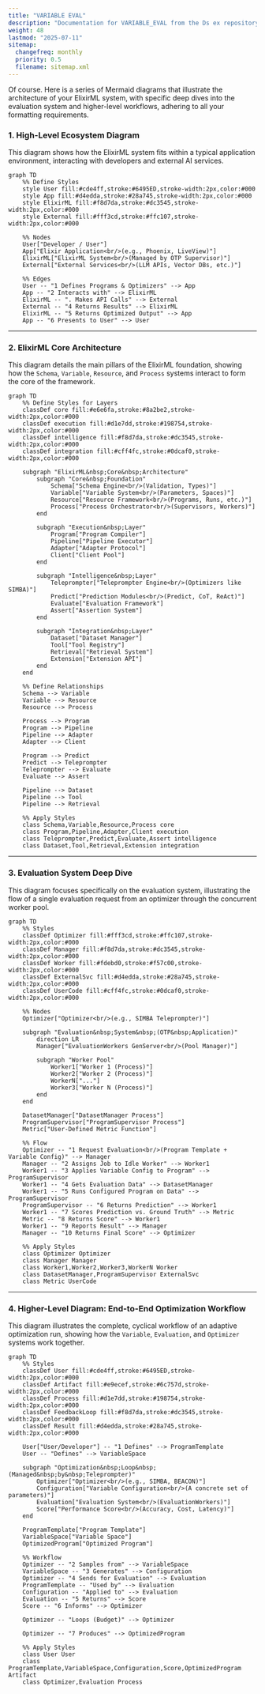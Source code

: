 ```yaml
---
title: "VARIABLE EVAL"
description: "Documentation for VARIABLE_EVAL from the Ds ex repository."
weight: 48
lastmod: "2025-07-11"
sitemap:
  changefreq: monthly
  priority: 0.5
  filename: sitemap.xml
---
```


Of course. Here is a series of Mermaid diagrams that illustrate the architecture of your ElixirML system, with specific deep dives into the evaluation system and higher-level workflows, adhering to all your formatting requirements.

### 1. High-Level Ecosystem Diagram

This diagram shows how the ElixirML system fits within a typical application environment, interacting with developers and external AI services.

```mermaid
graph TD
    %% Define Styles
    style User fill:#cde4ff,stroke:#6495ED,stroke-width:2px,color:#000
    style App fill:#d4edda,stroke:#28a745,stroke-width:2px,color:#000
    style ElixirML fill:#f8d7da,stroke:#dc3545,stroke-width:2px,color:#000
    style External fill:#fff3cd,stroke:#ffc107,stroke-width:2px,color:#000

    %% Nodes
    User["Developer / User"]
    App["Elixir Application<br/>(e.g., Phoenix, LiveView)"]
    ElixirML["ElixirML System<br/>(Managed by OTP Supervisor)"]
    External["External Services<br/>(LLM APIs, Vector DBs, etc.)"]

    %% Edges
    User -- "1 Defines Programs & Optimizers" --> App
    App -- "2 Interacts with" --> ElixirML
    ElixirML -- ". Makes API Calls" --> External
    External -- "4 Returns Results" --> ElixirML
    ElixirML -- "5 Returns Optimized Output" --> App
    App -- "6 Presents to User" --> User
```

---

### 2. ElixirML Core Architecture

This diagram details the main pillars of the ElixirML foundation, showing how the `Schema`, `Variable`, `Resource`, and `Process` systems interact to form the core of the framework.

```mermaid
graph TD
    %% Define Styles for Layers
    classDef core fill:#e6e6fa,stroke:#8a2be2,stroke-width:2px,color:#000
    classDef execution fill:#d1e7dd,stroke:#198754,stroke-width:2px,color:#000
    classDef intelligence fill:#f8d7da,stroke:#dc3545,stroke-width:2px,color:#000
    classDef integration fill:#cff4fc,stroke:#0dcaf0,stroke-width:2px,color:#000

    subgraph "ElixirML&nbsp;Core&nbsp;Architecture"
        subgraph "Core&nbsp;Foundation"
            Schema["Schema Engine<br/>(Validation, Types)"]
            Variable["Variable System<br/>(Parameters, Spaces)"]
            Resource["Resource Framework<br/>(Programs, Runs, etc.)"]
            Process["Process Orchestrator<br/>(Supervisors, Workers)"]
        end

        subgraph "Execution&nbsp;Layer"
            Program["Program Compiler"]
            Pipeline["Pipeline Executor"]
            Adapter["Adapter Protocol"]
            Client["Client Pool"]
        end

        subgraph "Intelligence&nbsp;Layer"
            Teleprompter["Teleprompter Engine<br/>(Optimizers like SIMBA)"]
            Predict["Prediction Modules<br/>(Predict, CoT, ReAct)"]
            Evaluate["Evaluation Framework"]
            Assert["Assertion System"]
        end

        subgraph "Integration&nbsp;Layer"
            Dataset["Dataset Manager"]
            Tool["Tool Registry"]
            Retrieval["Retrieval System"]
            Extension["Extension API"]
        end
    end

    %% Define Relationships
    Schema --> Variable
    Variable --> Resource
    Resource --> Process

    Process --> Program
    Program --> Pipeline
    Pipeline --> Adapter
    Adapter --> Client
    
    Program --> Predict
    Predict --> Teleprompter
    Teleprompter --> Evaluate
    Evaluate --> Assert
    
    Pipeline --> Dataset
    Pipeline --> Tool
    Pipeline --> Retrieval
    
    %% Apply Styles
    class Schema,Variable,Resource,Process core
    class Program,Pipeline,Adapter,Client execution
    class Teleprompter,Predict,Evaluate,Assert intelligence
    class Dataset,Tool,Retrieval,Extension integration
```

---

### 3. Evaluation System Deep Dive

This diagram focuses specifically on the evaluation system, illustrating the flow of a single evaluation request from an optimizer through the concurrent worker pool.

```mermaid
graph TD
    %% Styles
    classDef Optimizer fill:#fff3cd,stroke:#ffc107,stroke-width:2px,color:#000
    classDef Manager fill:#f8d7da,stroke:#dc3545,stroke-width:2px,color:#000
    classDef Worker fill:#fdebd0,stroke:#f57c00,stroke-width:2px,color:#000
    classDef ExternalSvc fill:#d4edda,stroke:#28a745,stroke-width:2px,color:#000
    classDef UserCode fill:#cff4fc,stroke:#0dcaf0,stroke-width:2px,color:#000

    %% Nodes
    Optimizer["Optimizer<br/>(e.g., SIMBA Teleprompter)"]
    
    subgraph "Evaluation&nbsp;System&nbsp;(OTP&nbsp;Application)"
        direction LR
        Manager["EvaluationWorkers GenServer<br/>(Pool Manager)"]
        
        subgraph "Worker Pool"
            Worker1["Worker 1 (Process)"]
            Worker2["Worker 2 (Process)"]
            WorkerN["..."]
            Worker3["Worker N (Process)"]
        end
    end
    
    DatasetManager["DatasetManager Process"]
    ProgramSupervisor["ProgramSupervisor Process"]
    Metric["User-Defined Metric Function"]
    
    %% Flow
    Optimizer -- "1 Request Evaluation<br/>(Program Template + Variable Config)" --> Manager
    Manager -- "2 Assigns Job to Idle Worker" --> Worker1
    Worker1 -- "3 Applies Variable Config to Program" --> ProgramSupervisor
    Worker1 -- "4 Gets Evaluation Data" --> DatasetManager
    Worker1 -- "5 Runs Configured Program on Data" --> ProgramSupervisor
    ProgramSupervisor -- "6 Returns Prediction" --> Worker1
    Worker1 -- "7 Scores Prediction vs. Ground Truth" --> Metric
    Metric -- "8 Returns Score" --> Worker1
    Worker1 -- "9 Reports Result" --> Manager
    Manager -- "10 Returns Final Score" --> Optimizer
    
    %% Apply Styles
    class Optimizer Optimizer
    class Manager Manager
    class Worker1,Worker2,Worker3,WorkerN Worker
    class DatasetManager,ProgramSupervisor ExternalSvc
    class Metric UserCode
```

---

### 4. Higher-Level Diagram: End-to-End Optimization Workflow

This diagram illustrates the complete, cyclical workflow of an adaptive optimization run, showing how the `Variable`, `Evaluation`, and `Optimizer` systems work together.

```mermaid
graph TD
    %% Styles
    classDef User fill:#cde4ff,stroke:#6495ED,stroke-width:2px,color:#000
    classDef Artifact fill:#e9ecef,stroke:#6c757d,stroke-width:2px,color:#000
    classDef Process fill:#d1e7dd,stroke:#198754,stroke-width:2px,color:#000
    classDef FeedbackLoop fill:#f8d7da,stroke:#dc3545,stroke-width:2px,color:#000
    classDef Result fill:#d4edda,stroke:#28a745,stroke-width:2px,color:#000

    User["User/Developer"] -- "1 Defines" --> ProgramTemplate
    User -- "Defines" --> VariableSpace
    
    subgraph "Optimization&nbsp;Loop&nbsp;(Managed&nbsp;by&nbsp;Teleprompter)"
        Optimizer["Optimizer<br/>(e.g., SIMBA, BEACON)"]
        Configuration["Variable Configuration<br/>(A concrete set of parameters)"]
        Evaluation["Evaluation System<br/>(EvaluationWorkers)"]
        Score["Performance Score<br/>(Accuracy, Cost, Latency)"]
    end
    
    ProgramTemplate["Program Template"]
    VariableSpace["Variable Space"]
    OptimizedProgram["Optimized Program"]

    %% Workflow
    Optimizer -- "2 Samples from" --> VariableSpace
    VariableSpace -- "3 Generates" --> Configuration
    Optimizer -- "4 Sends for Evaluation" --> Evaluation
    ProgramTemplate -- "Used by" --> Evaluation
    Configuration -- "Applied to" --> Evaluation
    Evaluation -- "5 Returns" --> Score
    Score -- "6 Informs" --> Optimizer
    
    Optimizer -- "Loops (Budget)" --> Optimizer
    
    Optimizer -- "7 Produces" --> OptimizedProgram
    
    %% Apply Styles
    class User User
    class ProgramTemplate,VariableSpace,Configuration,Score,OptimizedProgram Artifact
    class Optimizer,Evaluation Process
```
